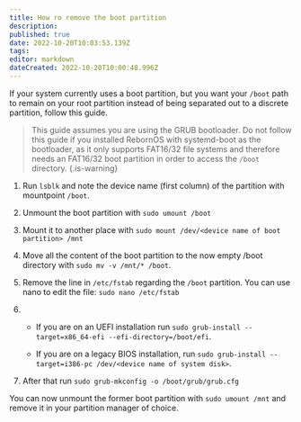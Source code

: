 ```yaml
---
title: How ro remove the boot partition
description: 
published: true
date: 2022-10-20T10:03:53.139Z
tags: 
editor: markdown
dateCreated: 2022-10-20T10:00:48.996Z
---
```


If your system currently uses a boot partition, but you want your `/boot` path to remain on your root partition instead of being separated out to a discrete partition, follow this guide.

> This guide assumes you are using the GRUB bootloader. Do not follow this guide if you installed RebornOS with systemd-boot as the bootloader, as it only supports FAT16/32 file systems and therefore needs an FAT16/32 boot partition in order to access the `/boot` directory.
{.is-warning}

1. Run `lsblk` and note the device name (first column) of the partition with mountpoint `/boot`.

2. Unmount the boot partition with `sudo umount /boot`

3. Mount it to another place with `sudo mount /dev/<device name of boot partition> /mnt`

4. Move all the content of the boot partition to the now empty /boot directory with `sudo mv -v /mnt/* /boot`.

5. Remove the line in `/etc/fstab` regarding the `/boot` partition. You can use nano to edit the file: `sudo nano /etc/fstab`

6. - If you are on an UEFI installation run `sudo grub-install --target=x86_64-efi --efi-directory=/boot/efi`.

   - If you are on a legacy BIOS installation, run `sudo grub-install --target=i386-pc /dev/<device name of system disk>`.

8. After that run `sudo grub-mkconfig -o /boot/grub/grub.cfg`

You can now unmount the former boot partition with `sudo umount /mnt` and remove it in your partition manager of choice.